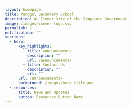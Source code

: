 ```yaml
---
layout: homepage
title: Punggol Secondary School
description: An Isomer site of the Singapore Government
image: /images/isomer-logo.svg
permalink: /
notification: ""
sections:
  - hero:
      key_highlights:
        - title: Announcements
          description: ""
          url: /announcements/
        - title: Contact Us
          description: ""
          url: ""
      url: /announcements/
      background: /images/hero title.png
  - resources:
      title: News and Updates
      button: Resources Button Name
---
```

